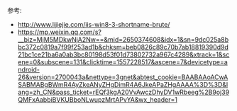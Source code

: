 参考:
- http://www.lijiejie.com/iis-win8-3-shortname-brute/
- https://mp.weixin.qq.com/s?__biz=MjM5MDkwNjA2Nw==&mid=2650374608&idx=1&sn=9dc025a8bbc372c0819a7f99f253ad1b&chksm=beb0826c89c70b7ab18819390d9d21bc1ce21ba6a0ab3bc80198d53f01d73802732a967c4289&xtrack=1&scene=0&subscene=131&clicktime=1557228517&ascene=7&devicetype=android-26&version=2700043a&nettype=3gnet&abtest_cookie=BAABAAoACwASABMABgBWmR4AyZkeANyZHgDimR4A6JkeAPaZHgAAAA%3D%3D&lang=zh_CN&pass_ticket=rEQf3kgA20VvAwczDhyDV1wRbeeg%2B9oj39QMFxAabbiBVKUBboNLwupzMrtAPvYA&wx_header=1
